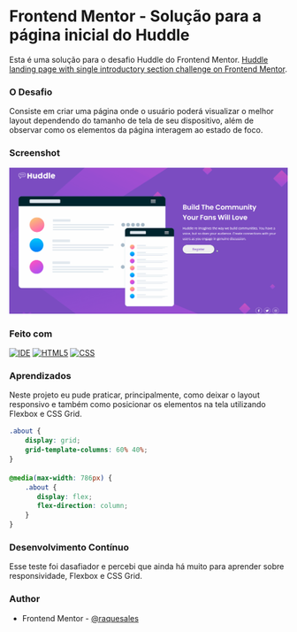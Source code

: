 # Frontend Mentor - Solução para a página inicial do Huddle

Esta é uma solução para o desafio Huddle do Frontend Mentor. [Huddle landing page with single introductory section challenge on Frontend Mentor](https://www.frontendmentor.io/challenges/huddle-landing-page-with-a-single-introductory-section-B_2Wvxgi0).


### O Desafio

Consiste em criar uma página onde o usuário poderá visualizar o melhor layout dependendo do tamanho de tela de seu dispositivo, além de observar como os elementos da página interagem ao estado de foco.

### Screenshot

<img src = "tela.gif" alt = "Tela inicial do projeto Hunddle">


### Feito com

[![IDE](https://img.shields.io/badge/Visual_studio_code-0078D4?style=for-the-badge&logo=visual%20studio%20code&logoColor=white)](https://code.visualstudio.com/)
[![HTML5](https://img.shields.io/badge/HTML5-E34F26?style=for-the-badge&logo=html5&logoColor=white)](https://developer.mozilla.org/pt-BR/docs/Web/HTML)
[![CSS](https://img.shields.io/badge/CSS3-1572B6?style=for-the-badge&logo=css3&logoColor=white)](https://developer.mozilla.org/pt-BR/docs/Web/CSS)

### Aprendizados

Neste projeto eu pude praticar, principalmente, como deixar o layout responsivo e também como posicionar os elementos na tela utilizando Flexbox e CSS Grid.

```css
.about {
    display: grid;
    grid-template-columns: 60% 40%;
}

@media(max-width: 786px) {
    .about {
       display: flex;
       flex-direction: column;
    }
}

```

### Desenvolvimento Contínuo

Esse teste foi dasafiador e percebi que ainda há muito para aprender sobre responsividade, Flexbox e CSS Grid.

### Author

- Frontend Mentor - [@raquesales](https://www.frontendmentor.io/profile/raquesales)


